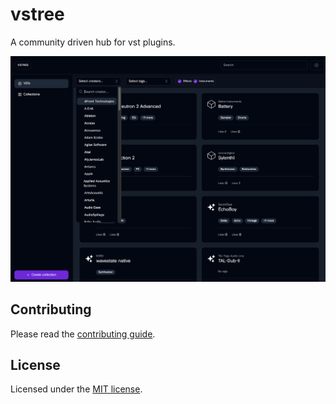 # vstree

A community driven hub for vst plugins. 

![hero](apps/landing/public/screenshots/vsts.png)

## Contributing

Please read the [contributing guide](/CONTRIBUTING.md).

## License

Licensed under the [MIT license]().
